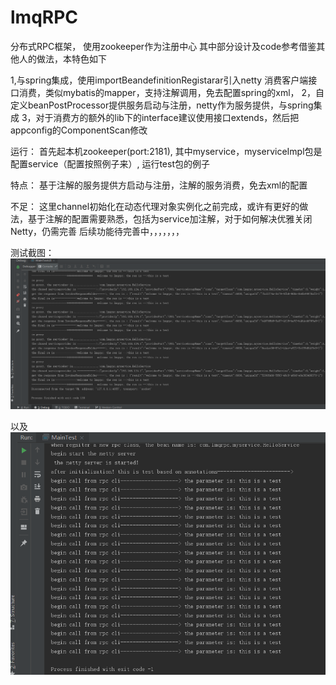 # lmqRPC
分布式RPC框架， 使用zookeeper作为注册中心
其中部分设计及code参考借鉴其他人的做法，本特色如下

1,与spring集成，使用importBeandefinitionRegistarar引入netty 消费客户端接口消费，类似mybatis的mapper，支持注解调用，免去配置spring的xml，
2，自定义beanPostProcessor提供服务启动与注册，netty作为服务提供，与spring集成
3，对于消费方的额外的lib下的interface建议使用接口extends，然后把appconfig的ComponentScan修改

运行：
首先起本机zookeeper(port:2181),
其中myservice，myserviceImpl包是配置service（配置按照例子来）,
运行test包的例子


特点：
  基于注解的服务提供方启动与注册，注解的服务消费，免去xml的配置

不足：
    这里channel初始化在动态代理对象实例化之前完成，或许有更好的做法，基于注解的配置需要熟悉，包括为service加注解，对于如何解决优雅关闭Netty，仍需完善
后续功能待完善中，，，，，，，

测试截图：
![Image text](https://github.com/xiaoza7/lmqRPC/blob/master/src/test/java/testservice/mb.png)

以及
![Image text](https://github.com/xiaoza7/lmqRPC/blob/master/src/test/java/testservice/ma.png)

